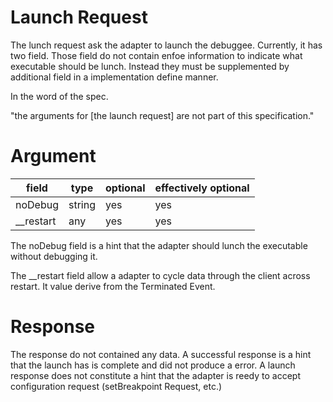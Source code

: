 # Launch Request

The lunch request ask the adapter to launch the debuggee. Currently, it has two field.
Those field do not contain enfoe information to indicate what executable should be lunch.
Instead they must be supplemented by additional field in a implementation define manner.

In the word of the spec.

"the arguments for \[the launch request] are not part of this specification."

# Argument

| field       | type   | optional | effectively optional |
| ----------- | ------ | -------- | -------------------- |
| noDebug     | string | yes      | yes                  |
| \_\_restart | any    | yes      | yes                  |

The noDebug field is a hint that the adapter should lunch the executable without debugging it.

The \_\_restart field allow a adapter to cycle data through the client across restart.
It value derive from the Terminated Event.

# Response

The response do not contained any data. A successful response is a hint that the launch has is complete and did not produce a error.
A launch response does not constitute a hint that the adapter is reedy to accept configuration request (setBreakpoint Request, etc.)
